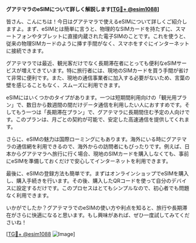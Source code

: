 **グアテマラのeSIMについて詳しく解説します[[TG💪+ @esim1088](https://t.me/s/esim1088)]**

皆さん、こんにちは！今日はグアテマラで使えるeSIMについて詳しくご紹介しますよ。まず、eSIMとは簡単に言うと、物理的なSIMカードを持たずに、スマートフォンやタブレットに直接内蔵された電子SIMのことです。これを使うと、従来の物理SIMカードのように挿す手間がなく、スマホをすぐにインターネットに接続できます。

グアテマラでは最近、観光客だけでなく長期滞在者にとっても便利なeSIMサービスが増えてきています。特に旅行者には、現地のSIMカードを買う手間が省けて非常に便利です。また、現地の通信事業者に加入する必要がないため、言葉の壁を感じることもなく、スムーズに利用できます。

eSIMにはいくつかのタイプがあります。一つは短期間利用向けの「観光用プラン」で、数日から数週間の間だけデータ通信を利用したい人におすすめです。そしてもう一つは「長期滞在プラン」で、グアテマラに長期間住む予定の人向けです。このプランは、月ごとの契約が可能で、安定した高速通信を提供してくれます。

さらに、eSIMの魅力は国際ローミングにもあります。海外にいる時にグアテマラの通信網を利用できるので、海外からの訪問者にもぴったりです。例えば、日本からグアテマラへ旅行に行く場合、現地のSIMカードを購入しなくても、事前にeSIMを準備しておくだけで安心してインターネットを利用できます。

最後に、eSIMの登録方法も簡単です。まずはオンラインショップでeSIMを購入し、購入手続きを行います。その後、購入したQRコードを使って自分のデバイスに設定するだけです。このプロセスはとてもシンプルなので、初心者でも問題なく利用できます。

いかがでしたか？グアテマラでのeSIMの使い方や利点を知ると、旅行や長期滞在がさらに快適になると思います。もし興味があれば、ぜひ一度試してみてくださいね！

[[TG💪+ @esim1088](https://t.me/s/esim1088) ![Image](https://i.postimg.cc/Y0z9fWf4/image.png)]
